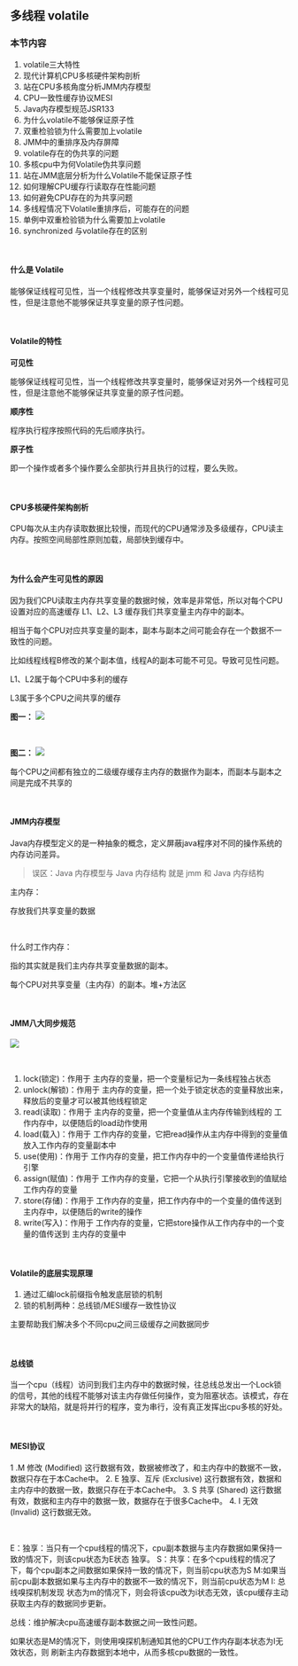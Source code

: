 ## 多线程 volatile

### 本节内容

1. volatile三大特性
2. 现代计算机CPU多核硬件架构剖析
3. 站在CPU多核角度分析JMM内存模型
4. CPU一致性缓存协议MESI
5. Java内存模型规范JSR133
6. 为什么volatile不能够保证原子性
7. 双重检验锁为什么需要加上volatile
8. JMM中的重排序及内存屏障
9. volatile存在的伪共享的问题
10. 多核cpu中为何Volatile伪共享问题
11. 站在JMM底层分析为什么Volatile不能保证原子性
12. 如何理解CPU缓存行读取存在性能问题
13. 如何避免CPU存在的为共享问题
14. 多线程情况下Volatile重排序后，可能存在的问题
15. 单例中双重检验锁为什么需要加上volatile
16. synchronized 与volatile存在的区别


<br>


#### 什么是 Volatile

能够保证线程可见性，当一个线程修改共享变量时，能够保证对另外一个线程可见性，但是注意他不能够保证共享变量的原子性问题。

<br>


#### Volatile的特性

**可见性**

能够保证线程可见性，当一个线程修改共享变量时，能够保证对另外一个线程可见性，但是注意他不能够保证共享变量的原子性问题。

**顺序性**

程序执行程序按照代码的先后顺序执行。

**原子性**

即一个操作或者多个操作要么全部执行并且执行的过程，要么失败。

<br>

#### CPU多核硬件架构剖析

CPU每次从主内存读取数据比较慢，而现代的CPU通常涉及多级缓存，CPU读主内存。按照空间局部性原则加载，局部快到缓存中。

<br>


#### 为什么会产生可见性的原因

因为我们CPU读取主内存共享变量的数据时候，效率是非常低，所以对每个CPU设置对应的高速缓存 L1、L2、L3  缓存我们共享变量主内存中的副本。

相当于每个CPU对应共享变量的副本，副本与副本之间可能会存在一个数据不一致性的问题。

比如线程线程B修改的某个副本值，线程A的副本可能不可见。导致可见性问题。

L1、L2属于每个CPU中多利的缓存

L3属于多个CPU之间共享的缓存

**图一：**
![](doc/CPU缓存1.png)

<br>

**图二：**
![](doc/CPU缓存2.png)

每个CPU之间都有独立的二级缓存缓存主内存的数据作为副本，而副本与副本之间是完成不共享的

<br>


#### JMM内存模型

Java内存模型定义的是一种抽象的概念，定义屏蔽java程序对不同的操作系统的内存访问差异。

> 误区：Java 内存模型与 Java 内存结构 就是 jmm 和 Java 内存结构

主内存：

存放我们共享变量的数据

<br>

什么时工作内存：

指的其实就是我们主内存共享变量数据的副本。

每个CPU对共享变量（主内存）的副本。堆+方法区

<br>


#### JMM八大同步规范

![](doc/JMM八大同步规范.png)

<br>

1. lock(锁定)：作用于 主内存的变量，把一个变量标记为一条线程独占状态
2. unlock(解锁)：作用于 主内存的变量，把一个处于锁定状态的变量释放出来，释放后的变量才可以被其他线程锁定
3. read(读取)：作用于 主内存的变量，把一个变量值从主内存传输到线程的 工作内存中，以便随后的load动作使用
4. load(载入)：作用于 工作内存的变量，它把read操作从主内存中得到的变量值放入工作内存的变量副本中
5. use(使用)：作用于 工作内存的变量，把工作内存中的一个变量值传递给执行引擎
6. assign(赋值)：作用于 工作内存的变量，它把一个从执行引擎接收到的值赋给工作内存的变量
7. store(存储)：作用于 工作内存的变量，把工作内存中的一个变量的值传送到 主内存中，以便随后的write的操作
8. write(写入)：作用于 工作内存的变量，它把store操作从工作内存中的一个变量的值传送到 主内存的变量中

<br>

#### Volatile的底层实现原理

1. 通过汇编lock前缀指令触发底层锁的机制
2. 锁的机制两种：总线锁/MESI缓存一致性协议

主要帮助我们解决多个不同cpu之间三级缓存之间数据同步

<br>

#### 总线锁

当一个cpu（线程）访问到我们主内存中的数据时候，往总线总发出一个Lock锁的信号，其他的线程不能够对该主内存做任何操作，变为阻塞状态。该模式，存在非常大的缺陷，就是将并行的程序，变为串行，没有真正发挥出cpu多核的好处。

<br>

#### MESI协议

1 .M 修改 (Modified) 这行数据有效，数据被修改了，和主内存中的数据不一致，数据只存在于本Cache中。
2. E 独享、互斥 (Exclusive) 这行数据有效，数据和主内存中的数据一致，数据只存在于本Cache中。
3. S 共享 (Shared) 这行数据有效，数据和主内存中的数据一致，数据存在于很多Cache中。
4. I 无效 (Invalid) 这行数据无效。

<br>

E：独享：当只有一个cpu线程的情况下，cpu副本数据与主内存数据如果保持一致的情况下，则该cpu状态为E状态 独享。
S：共享：在多个cpu线程的情况了下，每个cpu副本之间数据如果保持一致的情况下，则当前cpu状态为S
M:如果当前cpu副本数据如果与主内存中的数据不一致的情况下，则当前cpu状态为M
I: 总线嗅探机制发现 状态为m的情况下，则会将该cpu改为i状态无效，该cpu缓存主动获取主内存的数据同步更新。

总线：维护解决cpu高速缓存副本数据之间一致性问题。






如果状态是M的情况下，则使用嗅探机制通知其他的CPU工作内存副本状态为I无效状态，则 刷新主内存数据到本地中，从而多核cpu数据的一致性。
